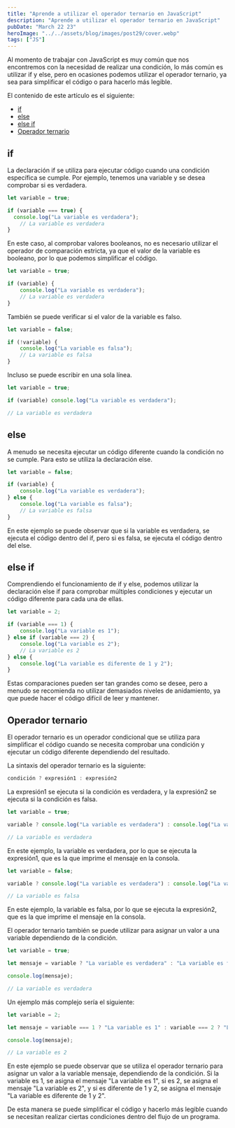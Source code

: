 ```yaml
---
title: "Aprende a utilizar el operador ternario en JavaScript"
description: "Aprende a utilizar el operador ternario en JavaScript"
pubDate: "March 22 23"
heroImage: "../../assets/blog/images/post29/cover.webp"
tags: ["JS"]
---
```


Al momento de trabajar con JavaScript es muy común que nos encontremos con la necesidad de realizar una condición, lo más común es utilizar if y else, pero en ocasiones podemos utilizar el operador ternario, ya sea para simplificar el código o para hacerlo más legible.

El contenido de este artículo es el siguiente:

- [if](#if)
- [else](#else)
- [else if](#else-if)
- [Operador ternario](#operador-ternario)


## if

La declaración if se utiliza para ejecutar código cuando una condición específica se cumple. Por ejemplo, tenemos una variable y se desea comprobar si es verdadera.

```js
let variable = true;

if (variable === true) {
  console.log("La variable es verdadera");
	// La variable es verdadera
}
```

En este caso, al comprobar valores booleanos, no es necesario utilizar el operador de comparación estricta, ya que el valor de la variable es booleano, por lo que podemos simplificar el código.

```js
let variable = true;

if (variable) {
	console.log("La variable es verdadera");
	// La variable es verdadera
}
```

También se puede verificar si el valor de la variable es falso.

```js
let variable = false;

if (!variable) {
	console.log("La variable es falsa");
	// La variable es falsa
}
```

Incluso se puede escribir en una sola línea.

```js
let variable = true;

if (variable) console.log("La variable es verdadera");

// La variable es verdadera
```

## else

A menudo se necesita ejecutar un código diferente cuando la condición no se cumple. Para esto se utiliza la declaración else.

```js
let variable = false;

if (variable) {
	console.log("La variable es verdadera");
} else {
	console.log("La variable es falsa");
	// La variable es falsa
}
```

En este ejemplo se puede observar que si la variable es verdadera, se ejecuta el código dentro del if, pero si es falsa, se ejecuta el código dentro del else.

## else if

Comprendiendo el funcionamiento de if y else, podemos utilizar la declaración else if para comprobar múltiples condiciones y ejecutar un código diferente para cada una de ellas.

```js
let variable = 2;

if (variable === 1) {
	console.log("La variable es 1");
} else if (variable === 2) {
	console.log("La variable es 2");
	// La variable es 2
} else {
	console.log("La variable es diferente de 1 y 2");
}
```

Estas comparaciones pueden ser tan grandes como se desee, pero a menudo se recomienda no utilizar demasiados niveles de anidamiento, ya que puede hacer el código difícil de leer y mantener.

## Operador ternario

El operador ternario es un operador condicional que se utiliza para simplificar el código cuando se necesita comprobar una condición y ejecutar un código diferente dependiendo del resultado.

La sintaxis del operador ternario es la siguiente:

```js
condición ? expresión1 : expresión2
```

La expresión1 se ejecuta si la condición es verdadera, y la expresión2 se ejecuta si la condición es falsa.

```js
let variable = true;

variable ? console.log("La variable es verdadera") : console.log("La variable es falsa");

// La variable es verdadera
```

En este ejemplo, la variable es verdadera, por lo que se ejecuta la expresión1, que es la que imprime el mensaje en la consola.

```js
let variable = false;

variable ? console.log("La variable es verdadera") : console.log("La variable es falsa");

// La variable es falsa
```

En este ejemplo, la variable es falsa, por lo que se ejecuta la expresión2, que es la que imprime el mensaje en la consola.

El operador ternario también se puede utilizar para asignar un valor a una variable dependiendo de la condición.

```js
let variable = true;

let mensaje = variable ? "La variable es verdadera" : "La variable es falsa";

console.log(mensaje);

// La variable es verdadera
```

Un ejemplo más complejo sería el siguiente:

```js
let variable = 2;

let mensaje = variable === 1 ? "La variable es 1" : variable === 2 ? "La variable es 2" : "La variable es diferente de 1 y 2";

console.log(mensaje);

// La variable es 2
```

En este ejemplo se puede observar que se utiliza el operador ternario para asignar un valor a la variable mensaje, dependiendo de la condición. Si la variable es 1, se asigna el mensaje "La variable es 1", si es 2, se asigna el mensaje "La variable es 2", y si es diferente de 1 y 2, se asigna el mensaje "La variable es diferente de 1 y 2".

De esta manera se puede simplificar el código y hacerlo más legible cuando se necesitan realizar ciertas condiciones dentro del flujo de un programa.
